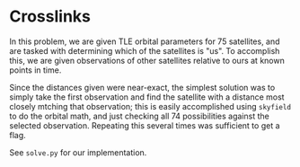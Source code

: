 # Crosslinks

In this problem, we are given TLE orbital parameters for 75 satellites, and are tasked with determining which of the satellites is "us".  To accomplish this, we are given observations of other satellites relative to ours at known points in time.

Since the distances given were near-exact, the simplest solution was to simply take the first observation and find the satellite with a distance most closely mtching that observation; this is easily accomplished using `skyfield` to do the orbital math, and just checking all 74 possibilities against the selected observation.  Repeating this several times was sufficient to get a flag.

See `solve.py` for our implementation.
